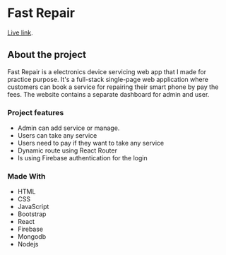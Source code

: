 # Fast Repair

[Live link](https://fast-repair-c13c2.web.app).

## About the project

Fast Repair is a electronics device servicing web app that I made for practice purpose. It's a full-stack single-page web application where customers can book a service for repairing their smart phone by pay the fees. The website contains a separate dashboard for admin and user.

### Project features

<ul>
    <li>Admin can add service or manage.</li>
    <li>Users can take any service</li>
    <li>Users need to pay if they want to take any service</li>
    <li>Dynamic route using React Router </li>
    <li>Is using Firebase authentication for the login</li>
</ul>

### Made With

<ul>
    <li>HTML</li>
    <li>CSS</li>
    <li>JavaScript</li>
    <li>Bootstrap</li>
    <li>React</li>
    <li>Firebase</li>
    <li>Mongodb</li>
    <li>Nodejs</li>
</ul>